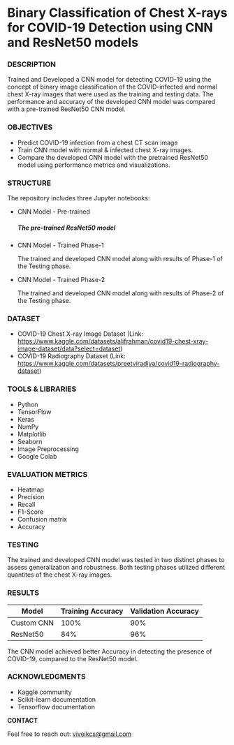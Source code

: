 # **Binary Classification of Chest X-rays for COVID-19 Detection using CNN and ResNet50 models**

### **DESCRIPTION**

Trained and Developed a CNN model for detecting COVID-19 using the concept of binary image classification of the COVID-infected and normal chest X-ray images that were used as the training and testing data. The performance and accuracy of the developed CNN model was compared with a pre-trained ResNet50 CNN model.

### **OBJECTIVES**

- Predict COVID-19 infection from a chest CT scan image
- Train CNN model with normal & infected chest X-ray images.
- Compare the developed CNN model with the pretrained ResNet50 model using performance metrics and visualizations.

### **STRUCTURE**

The repository includes three Jupyter notebooks:

- CNN Model - Pre-trained

  ##### The pre-trained ResNet50 model
  
- CNN Model - Trained Phase-1

  The trained and developed CNN model along with results of Phase-1 of the Testing phase.

- CNN Model - Trained Phase-2

  The trained and developed CNN model along with results of Phase-2 of the Testing phase.

### **DATASET**

- COVID-19 Chest X-ray Image Dataset (Link: https://www.kaggle.com/datasets/alifrahman/covid19-chest-xray-image-dataset/data?select=dataset)
- COVID-19 Radiography Dataset (Link: https://www.kaggle.com/datasets/preetviradiya/covid19-radiography-dataset)

### **TOOLS & LIBRARIES**

- Python
- TensorFlow
- Keras
- NumPy
- Matplotlib
- Seaborn
- Image Preprocessing
- Google Colab

### **EVALUATION METRICS**

- Heatmap
- Precision
- Recall
- F1-Score
- Confusion matrix
- Accuracy

### **TESTING**

The trained and developed CNN model was tested in two distinct phases to assess generalization and robustness. Both testing phases utilized different quantites of the chest X-ray images.

### **RESULTS**

| Model      | Training Accuracy | Validation Accuracy |
| ---------- | ----------------- | ------------------- |  
| Custom CNN |        100%       |         90%         |
| ResNet50   |        84%        |         96%         |

The CNN model achieved better Accuracy in detecting the presence of COVID-19, compared to the ResNet50 model.

### **ACKNOWLEDGMENTS**

- Kaggle community
- Scikit-learn documentation
- Tensorflow documentation

**CONTACT**

Feel free to reach out: viveikcs@gmail.com
